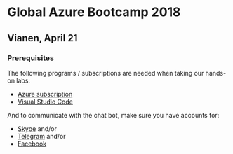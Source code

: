 # Global Azure Bootcamp 2018

## Vianen, April 21

### Prerequisites

The following programs / subscriptions are needed when taking our hands-on labs:

- [Azure subscription](https://azure.microsoft.com/en-us/free/)
- [Visual Studio Code](https://code.visualstudio.com/)

And to communicate with the chat bot, make sure you have accounts for:

- [Skype](https://www.skype.com/en/) and/or
- [Telegram](https://telegram.org/) and/or
- [Facebook](https://www.facebook.com)
